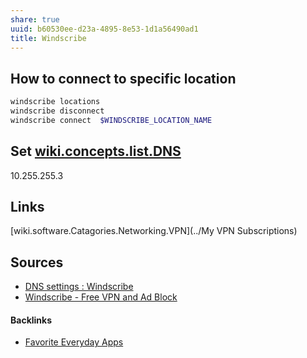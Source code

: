 ```yaml
---
share: true
uuid: b60530ee-d23a-4895-8e53-1d1a56490ad1
title: Windscribe
---
```

## How to connect to specific location

``` bash
windscribe locations
windscribe disconnect
windscribe connect  $WINDSCRIBE_LOCATION_NAME
```

## Set [wiki.concepts.list.DNS](../dentropydaemon-wiki/Wiki/Concepts/List/DNS)

10.255.255.3 

## Links

[wiki.software.Catagories.Networking.VPN](../My VPN Subscriptions)

## Sources

* [DNS settings : Windscribe](https://old.reddit.com/r/Windscribe/comments/blqy0m/dns_settings/)
* [Windscribe - Free VPN and Ad Block](https://windscribe.com/)

#### Backlinks

* [Favorite Everyday Apps](/444ff7c7-77b4-483c-b801-3955d2daeb0a)